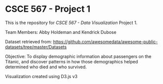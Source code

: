 # CSCE 567 - Project 1

This is the repository for <i>CSCE 567 - Data Visualization</i> Project 1.

Team Members: Abby Holdeman and Kendrick Dubose 

Dataset retrieved from: https://github.com/awesomedata/awesome-public-datasets/tree/master/Datasets

Objective: To display demographic information about passengers on the Titanic, and discover patterns in how those demographics helped determined who died and who survived.

Visualization created using D3.js v3
